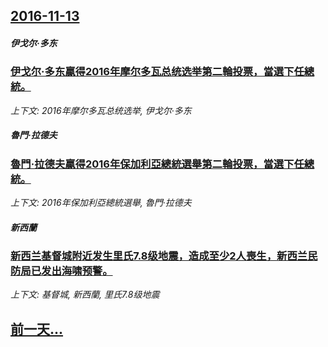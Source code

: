 ## [2016-11-13](/zh/news/2016/11/13/index.md)

##### 伊戈尔·多东
### [伊戈尔·多东贏得2016年摩尔多瓦总统选举第二輪投票，當選下任總統。 ](/zh/news/2016/11/13/伊戈尔-多东贏得2016年摩尔多瓦总统选举第二輪投票-當選下任總統.md)
_上下文: 2016年摩尔多瓦总统选举, 伊戈尔·多东_

##### 魯門·拉德夫
### [魯門·拉德夫贏得2016年保加利亞總統選舉第二輪投票，當選下任總統。 ](/zh/news/2016/11/13/魯門-拉德夫贏得2016年保加利亞總統選舉第二輪投票-當選下任總統.md)
_上下文: 2016年保加利亞總統選舉, 魯門·拉德夫_

##### 新西蘭
### [新西兰基督城附近发生里氏7.8级地震，造成至少2人喪生，新西兰民防局已发出海啸预警。 ](/zh/news/2016/11/13/新西兰基督城附近发生里氏78级地震-造成至少2人喪生-新西兰民防局已发出海啸预警.md)
_上下文: 基督城, 新西蘭, 里氏7.8级地震_

## [前一天...](/zh/news/2016/11/12/index.md)

